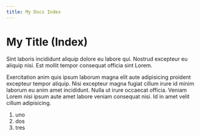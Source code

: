 ```yaml
---
title: My Docs Index
---
```


# My Title (Index)

Sint laboris incididunt aliquip dolore eu labore qui. Nostrud excepteur eu aliquip nisi. Est mollit tempor consequat officia sint Lorem.

Exercitation anim quis ipsum laborum magna elit aute adipisicing proident excepteur tempor aliquip. Nisi excepteur magna fugiat cillum irure id minim laborum eu anim amet incididunt. Nulla ut irure occaecat officia. Veniam Lorem nisi ipsum aute amet labore veniam consequat nisi. Id in amet velit cillum adipisicing.

1. uno
2. dos
3. tres
